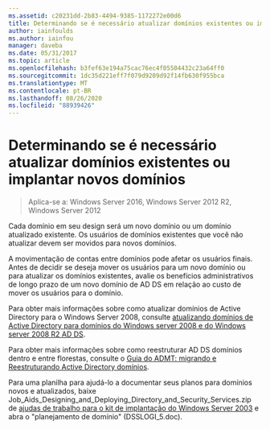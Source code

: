 ```yaml
---
ms.assetid: c20231dd-2b83-4494-9385-1172272e00d6
title: Determinando se é necessário atualizar domínios existentes ou implantar novos domínios
author: iainfoulds
ms.author: iainfou
manager: daveba
ms.date: 05/31/2017
ms.topic: article
ms.openlocfilehash: b3fef63e194a75cac76ec4f05504432c23a64ff0
ms.sourcegitcommit: 1dc35d221eff7f079d9209d92f14fb630f955bca
ms.translationtype: MT
ms.contentlocale: pt-BR
ms.lasthandoff: 08/26/2020
ms.locfileid: "88939426"
---
```

# <a name="determining-whether-to-upgrade-existing-domains-or-deploy-new-domains"></a>Determinando se é necessário atualizar domínios existentes ou implantar novos domínios

> Aplica-se a: Windows Server 2016, Windows Server 2012 R2, Windows Server 2012

Cada domínio em seu design será um novo domínio ou um domínio atualizado existente. Os usuários de domínios existentes que você não atualizar devem ser movidos para novos domínios.

A movimentação de contas entre domínios pode afetar os usuários finais. Antes de decidir se deseja mover os usuários para um novo domínio ou para atualizar os domínios existentes, avalie os benefícios administrativos de longo prazo de um novo domínio de AD DS em relação ao custo de mover os usuários para o domínio.

Para obter mais informações sobre como atualizar domínios de Active Directory para o Windows Server 2008, consulte [atualizando domínios de Active Directory para domínios do Windows server 2008 e do Windows server 2008 R2 AD DS](/previous-versions/windows/it-pro/windows-server-2008-r2-and-2008/cc731188(v=ws.10)).

Para obter mais informações sobre como reestruturar AD DS domínios dentro e entre florestas, consulte o [Guia do ADMT: migrando e Reestruturando Active Directory domínios](/previous-versions/windows/it-pro/windows-server-2008-r2-and-2008/cc974332(v=ws.10)).

Para uma planilha para ajudá-lo a documentar seus planos para domínios novos e atualizados, baixe Job_Aids_Designing_and_Deploying_Directory_and_Security_Services.zip de [ajudas de trabalho para o kit de implantação do Windows Server 2003](https://microsoft.com/download/details.aspx?id=9608) e abra o "planejamento de domínio" (DSSLOGI_5.doc).
